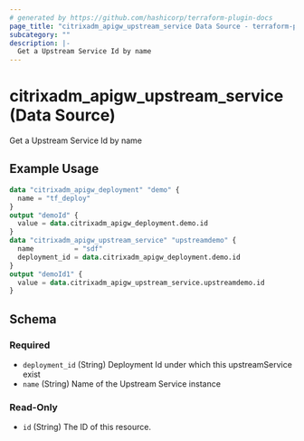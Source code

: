 ```yaml
---
# generated by https://github.com/hashicorp/terraform-plugin-docs
page_title: "citrixadm_apigw_upstream_service Data Source - terraform-provider-citrixadm"
subcategory: ""
description: |-
  Get a Upstream Service Id by name
---
```


# citrixadm_apigw_upstream_service (Data Source)

Get a Upstream Service Id by name

## Example Usage

```terraform
data "citrixadm_apigw_deployment" "demo" {
  name = "tf_deploy"
}
output "demoId" {
  value = data.citrixadm_apigw_deployment.demo.id
}
data "citrixadm_apigw_upstream_service" "upstreamdemo" {
  name          = "sdf"
  deployment_id = data.citrixadm_apigw_deployment.demo.id
}
output "demoId1" {
  value = data.citrixadm_apigw_upstream_service.upstreamdemo.id
}
```

<!-- schema generated by tfplugindocs -->
## Schema

### Required

- `deployment_id` (String) Deployment Id under which this upstreamService exist
- `name` (String) Name of the Upstream Service instance

### Read-Only

- `id` (String) The ID of this resource.


